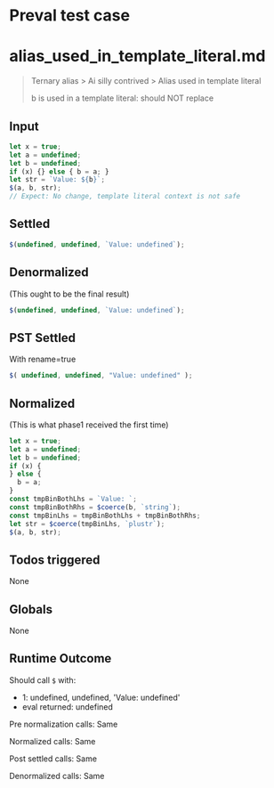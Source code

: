 # Preval test case

# alias_used_in_template_literal.md

> Ternary alias > Ai silly contrived > Alias used in template literal
>
> b is used in a template literal: should NOT replace

## Input

`````js filename=intro
let x = true;
let a = undefined;
let b = undefined;
if (x) {} else { b = a; }
let str = `Value: ${b}`;
$(a, b, str);
// Expect: No change, template literal context is not safe
`````


## Settled


`````js filename=intro
$(undefined, undefined, `Value: undefined`);
`````


## Denormalized
(This ought to be the final result)

`````js filename=intro
$(undefined, undefined, `Value: undefined`);
`````


## PST Settled
With rename=true

`````js filename=intro
$( undefined, undefined, "Value: undefined" );
`````


## Normalized
(This is what phase1 received the first time)

`````js filename=intro
let x = true;
let a = undefined;
let b = undefined;
if (x) {
} else {
  b = a;
}
const tmpBinBothLhs = `Value: `;
const tmpBinBothRhs = $coerce(b, `string`);
const tmpBinLhs = tmpBinBothLhs + tmpBinBothRhs;
let str = $coerce(tmpBinLhs, `plustr`);
$(a, b, str);
`````


## Todos triggered


None


## Globals


None


## Runtime Outcome


Should call `$` with:
 - 1: undefined, undefined, 'Value: undefined'
 - eval returned: undefined

Pre normalization calls: Same

Normalized calls: Same

Post settled calls: Same

Denormalized calls: Same
